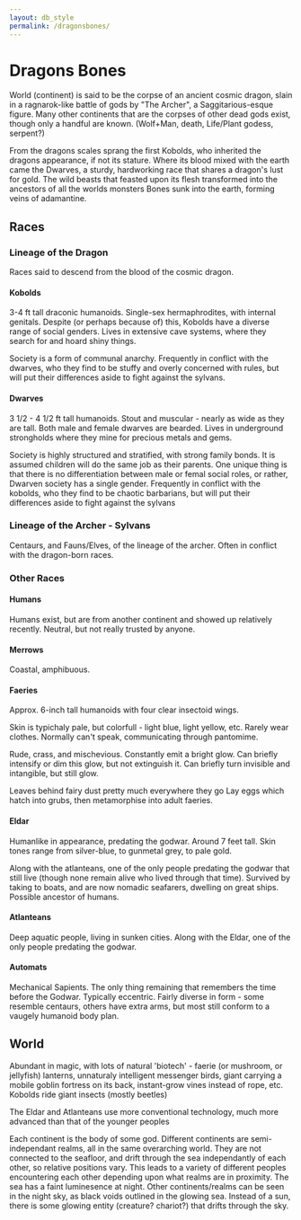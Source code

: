 ```yaml
---
layout: db_style
permalink: /dragonsbones/
---
```


# Dragons Bones

World (continent) is said to be the corpse of an ancient cosmic dragon, slain in a ragnarok-like battle of gods by "The Archer", a Saggitarious-esque figure.
Many other continents that are the corpses of other dead gods exist, though only a handful are known. (Wolf+Man, death, Life/Plant godess, serpent?)

From the dragons scales sprang the first Kobolds, who inherited the dragons appearance, if not its stature.
Where its blood mixed with the earth came the Dwarves, a sturdy, hardworking race that shares a dragon's lust for gold.
The wild beasts that feasted upon its flesh transformed into the ancestors of all the worlds monsters
Bones sunk into the earth, forming veins of adamantine.

## Races

### Lineage of the Dragon

Races said to descend from the blood of the cosmic dragon.

#### Kobolds

3-4 ft tall draconic humanoids.
Single-sex hermaphrodites, with internal genitals. Despite (or perhaps because of) this, Kobolds have a diverse range of social genders.
Lives in extensive cave systems, where they search for and hoard shiny things.

Society is a form of communal anarchy.
Frequently in conflict with the dwarves, who they find to be stuffy and overly concerned with rules, but will put their differences aside to fight against the sylvans.

#### Dwarves
3 1/2 - 4 1/2 ft tall humanoids. Stout and muscular - nearly as wide as they are tall. Both male and female dwarves are bearded.
Lives in underground strongholds where they mine for precious metals and gems.

Society is highly structured and stratified, with strong family bonds. It is assumed children will do the same job as their parents.
One unique thing is that there is no differentiation between male or femal social roles, or rather, Dwarven society has a single gender.
Frequently in conflict with the kobolds, who they find to be chaotic barbarians, but will put their differences aside to fight against the sylvans

### Lineage of the Archer - Sylvans
Centaurs, and Fauns/Elves, of the lineage of the archer. Often in conflict with the dragon-born races.

### Other Races

#### Humans

Humans exist, but are from another continent and showed up relatively recently. Neutral, but not really trusted by anyone.


#### Merrows

Coastal, amphibuous.


#### Faeries

Approx. 6-inch tall humanoids with four clear insectoid wings.

Skin is typichaly pale, but colorfull - light blue, light yellow, etc.
Rarely wear clothes. Normally can't speak, communicating through pantomime.

Rude, crass, and mischevious.
Constantly emit a bright glow. Can briefly intensify or dim this glow, but not extinguish it.
Can briefly turn invisible and intangible, but still glow.

Leaves behind fairy dust pretty much everywhere they go
Lay eggs which hatch into grubs, then metamorphise into adult faeries.

#### Eldar

Humanlike in appearance, predating the godwar. Around 7 feet tall. Skin tones range from silver-blue, to gunmetal grey, to pale gold.

Along with the atlanteans, one of the only people predating the godwar that still live (though none remain alive who lived through that time). 
Survived by taking to boats, and are now nomadic seafarers, dwelling on great ships.
Possible ancestor of humans.

#### Atlanteans

Deep aquatic people, living in sunken cities. Along with the Eldar, one of the only people predating the godwar.

#### Automats
Mechanical Sapients. The only thing remaining that remembers the time before the Godwar. Typically eccentric.
Fairly diverse in form - some resemble centaurs, others have extra arms, but most still conform to a vaugely humanoid body plan.


## World

Abundant in magic, with lots of natural 'biotech' - faerie (or mushroom, or jellyfish) lanterns, unnaturaly intelligent messenger birds, giant carrying a mobile goblin fortress on its back, instant-grow vines instead of rope, etc.
Kobolds ride giant insects (mostly beetles)

The Eldar and Atlanteans use more conventional technology, much more advanced than that of the younger peoples


Each continent is the body of some god.
Different continents are semi-independant realms, all in the same overarching world.
They are not connected to the seafloor, and drift through the sea independantly of each other, so relative positions vary.
This leads to a variety of different peoples encountering each other depending upon what realms are in proximity.
The sea has a faint luminesence at night.
Other continents/realms can be seen in the night sky, as black voids outlined in the glowing sea.
Instead of a sun, there is some glowing entity (creature? chariot?) that drifts through the sky.

